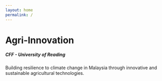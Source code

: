 ```yaml
---
layout: home
permalink: /
---
```

# Agri-Innovation

##### CFF - University of Reading

Building resilience to climate change in Malaysia through innovative and sustainable agricultural technologies.

